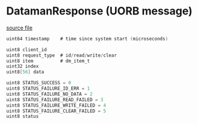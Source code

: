 # DatamanResponse (UORB message)



[source file](https://github.com/PX4/PX4-Autopilot/blob/main/msg/DatamanResponse.msg)

```c
uint64 timestamp    # time since system start (microseconds)

uint8 client_id
uint8 request_type  # id/read/write/clear
uint8 item          # dm_item_t
uint32 index
uint8[56] data

uint8 STATUS_SUCCESS = 0
uint8 STATUS_FAILURE_ID_ERR = 1
uint8 STATUS_FAILURE_NO_DATA = 2
uint8 STATUS_FAILURE_READ_FAILED = 3
uint8 STATUS_FAILURE_WRITE_FAILED = 4
uint8 STATUS_FAILURE_CLEAR_FAILED = 5
uint8 status

```
